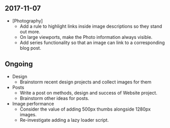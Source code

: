 ## 2017-11-07
* [Photography]
  * Add a rule to highlight links inside image descriptions so they stand out more.
  * On large viewports, make the Photo information always visible.
  * Add series functionality so that an image can link to a corresponding blog post.

## Ongoing
* Design
  * Brainstorm recent design projects and collect images for them
* Posts
  * Write a post on methods, design and success of Website project.
  * Brainstorm other ideas for posts.
* Image performance
  * Consider the value of adding 500px thumbs alongside 1280px images.
  * Re-investigate adding a lazy loader script.
